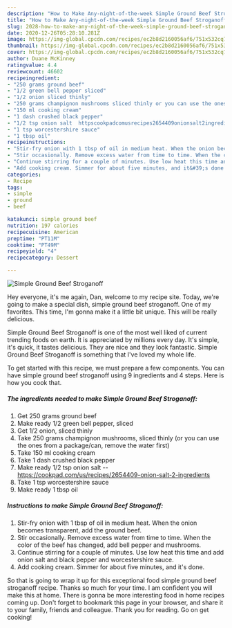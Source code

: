 ```yaml
---
description: "How to Make Any-night-of-the-week Simple Ground Beef Stroganoff"
title: "How to Make Any-night-of-the-week Simple Ground Beef Stroganoff"
slug: 2028-how-to-make-any-night-of-the-week-simple-ground-beef-stroganoff
date: 2020-12-26T05:28:10.281Z
image: https://img-global.cpcdn.com/recipes/ec2b8d2160056af6/751x532cq70/simple-ground-beef-stroganoff-recipe-main-photo.jpg
thumbnail: https://img-global.cpcdn.com/recipes/ec2b8d2160056af6/751x532cq70/simple-ground-beef-stroganoff-recipe-main-photo.jpg
cover: https://img-global.cpcdn.com/recipes/ec2b8d2160056af6/751x532cq70/simple-ground-beef-stroganoff-recipe-main-photo.jpg
author: Duane McKinney
ratingvalue: 4.4
reviewcount: 46602
recipeingredient:
- "250 grams ground beef"
- "1/2 green bell pepper sliced"
- "1/2 onion sliced thinly"
- "250 grams champignon mushrooms sliced thinly or you can use the ones from a packagecan remove the water first"
- "150 ml cooking cream"
- "1 dash crushed black pepper"
- "1/2 tsp onion salt  httpscookpadcomusrecipes2654409onionsalt2ingredients"
- "1 tsp worcestershire sauce"
- "1 tbsp oil"
recipeinstructions:
- "Stir-fry onion with 1 tbsp of oil in medium heat. When the onion becomes transparent, add the ground beef."
- "Stir occasionally. Remove excess water from time to time. When the color of the beef has changed, add bell pepper and mushrooms."
- "Continue stirring for a couple of minutes. Use low heat this time and add onion salt and black pepper and worcestershire sauce."
- "Add cooking cream. Simmer for about five minutes, and it&#39;s done."
categories:
- Recipe
tags:
- simple
- ground
- beef

katakunci: simple ground beef 
nutrition: 197 calories
recipecuisine: American
preptime: "PT11M"
cooktime: "PT49M"
recipeyield: "4"
recipecategory: Dessert

---
```



![Simple Ground Beef Stroganoff](https://img-global.cpcdn.com/recipes/ec2b8d2160056af6/751x532cq70/simple-ground-beef-stroganoff-recipe-main-photo.jpg)

Hey everyone, it's me again, Dan, welcome to my recipe site. Today, we're going to make a special dish, simple ground beef stroganoff. One of my favorites. This time, I'm gonna make it a little bit unique. This will be really delicious.



Simple Ground Beef Stroganoff is one of the most well liked of current trending foods on earth. It is appreciated by millions every day. It's simple, it's quick, it tastes delicious. They are nice and they look fantastic. Simple Ground Beef Stroganoff is something that I've loved my whole life.


To get started with this recipe, we must prepare a few components. You can have simple ground beef stroganoff using 9 ingredients and 4 steps. Here is how you cook that.

<!--inarticleads1-->

##### The ingredients needed to make Simple Ground Beef Stroganoff:

1. Get 250 grams ground beef
1. Make ready 1/2 green bell pepper, sliced
1. Get 1/2 onion, sliced thinly
1. Take 250 grams champignon mushrooms, sliced thinly (or you can use the ones from a package/can, remove the water first)
1. Take 150 ml cooking cream
1. Take 1 dash crushed black pepper
1. Make ready 1/2 tsp onion salt -- https://cookpad.com/us/recipes/2654409-onion-salt-2-ingredients
1. Take 1 tsp worcestershire sauce
1. Make ready 1 tbsp oil




<!--inarticleads2-->

##### Instructions to make Simple Ground Beef Stroganoff:

1. Stir-fry onion with 1 tbsp of oil in medium heat. When the onion becomes transparent, add the ground beef.
1. Stir occasionally. Remove excess water from time to time. When the color of the beef has changed, add bell pepper and mushrooms.
1. Continue stirring for a couple of minutes. Use low heat this time and add onion salt and black pepper and worcestershire sauce.
1. Add cooking cream. Simmer for about five minutes, and it&#39;s done.




So that is going to wrap it up for this exceptional food simple ground beef stroganoff recipe. Thanks so much for your time. I am confident you will make this at home. There is gonna be more interesting food in home recipes coming up. Don't forget to bookmark this page in your browser, and share it to your family, friends and colleague. Thank you for reading. Go on get cooking!
